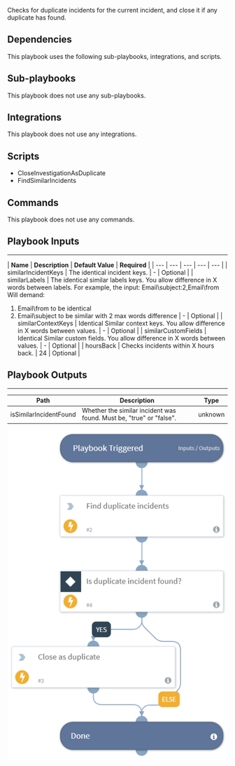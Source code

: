 Checks for duplicate incidents for the current incident, and close it if any duplicate has found.


## Dependencies
This playbook uses the following sub-playbooks, integrations, and scripts.

## Sub-playbooks
This playbook does not use any sub-playbooks.

## Integrations
This playbook does not use any integrations.

## Scripts
* CloseInvestigationAsDuplicate
* FindSimilarIncidents

## Commands
This playbook does not use any commands.

## Playbook Inputs  
---

| **Name** | **Description** | **Default Value** | **Required** |
| --- | --- | --- | --- | --- |
| similarIncidentKeys | The identical incident keys. | - | Optional |
| similarLabels | The identical similar labels keys.
You allow difference in X words between labels. For example, the input:
Email\\subject:2,Email\\from
Will demand:
1. Email\\from to be identical 
2. Email\\subject to be similar with 2 max words difference
 | - | Optional |
| similarContextKeys | Identical Similar context keys. You allow difference in X words between values.  | - | Optional |
| similarCustomFields | Identical Similar custom fields. You allow difference in X words between values. | - | Optional |
| hoursBack | Checks incidents within X hours back. | 24 | Optional |

## Playbook Outputs
---

| **Path** | **Description** | **Type** |
| --- | --- | --- |
| isSimilarIncidentFound | Whether the similar incident was found. Must be, "true" or "false". | unknown |

![DeDup_incidents](https://github.com/ElazarK/content-docs/blob/master/images/playbooks/DeDup_incidents.png)
